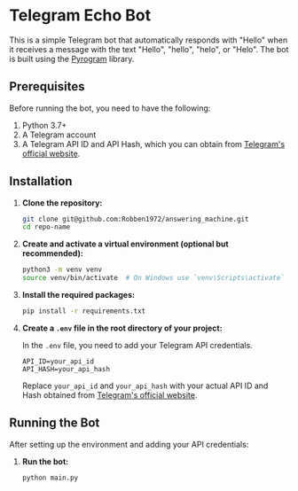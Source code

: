 # Telegram Echo Bot

This is a simple Telegram bot that automatically responds with "Hello" when it receives a message with the text "Hello", "hello", "helo", or "Helo". The bot is built using the [Pyrogram](https://docs.pyrogram.org/) library.

## Prerequisites

Before running the bot, you need to have the following:

1. Python 3.7+
2. A Telegram account
3. A Telegram API ID and API Hash, which you can obtain from [Telegram's official website](https://my.telegram.org/).

## Installation

1. **Clone the repository:**

   ```bash
   git clone git@github.com:Robben1972/answering_machine.git
   cd repo-name
   ```

2. **Create and activate a virtual environment (optional but recommended):**

   ```bash
   python3 -m venv venv
   source venv/bin/activate  # On Windows use `venv\Scripts\activate`
   ```

3. **Install the required packages:**

   ```bash
   pip install -r requirements.txt
   ```

4. **Create a `.env` file in the root directory of your project:**

   In the `.env` file, you need to add your Telegram API credentials.

   ```text
   API_ID=your_api_id
   API_HASH=your_api_hash
   ```

   Replace `your_api_id` and `your_api_hash` with your actual API ID and Hash obtained from [Telegram's official website](https://my.telegram.org/).

## Running the Bot

After setting up the environment and adding your API credentials:

1. **Run the bot:**

   ```bash
   python main.py
   ```
